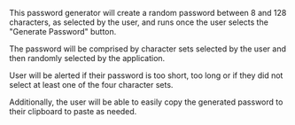 This password generator will create a random password between 8 and 128 characters, as selected by the user, and runs once the user selects the "Generate Password" button.

The password will be comprised by character sets selected by the user and then randomly selected by the application.

User will be alerted if their password is too short, too long or if they did not select at least one of the four character sets.

Additionally, the user will be able to easily copy the generated password to their clipboard to paste as needed.  